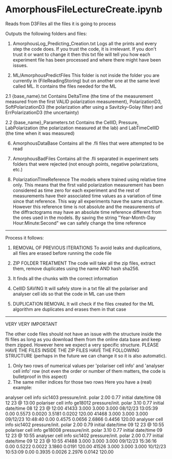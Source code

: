 <h1>AmorphousFileLectureCreate.ipynb</h1>

Reads from D3Files all the files it is going to process

Outputs the following folders and files:

1. AmorphousLog_Predicting_Creation.txt
Logs all the prints and every step the code does. If you trust the code, it is irrelevant. If you don't trust it or want to change it then this txt file will tell you how each experiment file has been processed and where there might have been issues.

2. ML/AmorphousPredictFiles
This folder is not inside the folder you are currently in (FileReadingStoring) but on another one at the same level called ML. It contains the files needed for the ML 

2.1 {base_name}.txt 
Contains DeltaTime (the time of the measurement measured from the first VALID polarization measurement), PolarizationD3, SoftPolarizationD3 (the polarization after using a Savitzky-Golay filter) and ErrPolarizationD3 (the uncertainty)

2.2 {base_name}_Parameters.txt
Contains the CellID, Pressure, LabPolarization (the polarization measured at the lab) and LabTimeCellID (the time when it was measured)


6. AmorphousDataBase
Contains all the .fli files that were attempted to be read


7. AmorphousBadFiles
Contains all the .fli separated in experiment sets folders that were rejected (not enough points, negative polarizations, etc.)

8. PolarizationTImeReference
The models where trained using relative time only. This means that the first valid polarization measurement has been considered as time zero for each experiment and the rest of measurements have their associated time values as a variation of time since that reference. This way all experiments have the same structure. However this reference time is not absolute and the measurements of the diffractograms may have an absolute time reference different from the ones used in the models. By saving the string "Year-Month-Day Hour:Minute:Second" we can safely change the time reference
_________________________________________________________________________________________

Process it follows:

1. REMOVAL OF PREVIOUS ITERATIONS
To avoid leaks and duplications, all files are erased before running the code file

2. ZIP FOLDER TREATMENT
The code will take all the zip files, extract them, remove duplicates using the name AND hash sha256.

3. It finds all the chunks with the correct information
   
    
4. CellID SAVING
It will safely store in a txt file all the polariser and analyser cell ids so that the code in ML can use them

5. DUPLICATION REMOVAL
It will check if the files created for the ML algorithm are duplicates and erases them in that case

________________________________________________________________________________________

VERY VERY IMPORTANT

The other code files should not have an issue with the structure inside the fli files as long as you download them from the online data base and keep them zipped. However here we expect a very specific structure. PLEASE HAVE THE FILES INSIDE THE ZIP FILES HAVE THE FOLLOWING STRUCTURE (perhaps in the future we can change it so it is also automatic).
1. Only two rows of numerical values per 'polariser cell info' and 'analyser cell info' row (not even the order or number of them matters, the code is bulletproof in this aspect)
2. The same miller indices for those two rows
Here you have a (real) example:

analyser cell info sic1403 pressure/init. polar 2.00 0.77 initial date/time 08 12 23 @ 13:00
polariser cell info ge18012 pressure/init. polar 3.10 0.77 initial date/time 08 12 23 @ 12:00
   41433   3.000   3.000   3.000 08/12/23 13:05:39       0.00        0.5573    0.0020    3.5181    0.0202     120.00
   41468   3.000   3.000   3.000 09/12/23 10:48:40       0.00        0.4575    0.0656    2.6866    0.4456     120.00
analyser cell info sic1402 pressure/init. polar 2.00 0.79 initial date/time 09 12 23 @ 10:55
polariser cell info ge18008 pressure/init. polar 3.10 0.77 initial date/time 09 12 23 @ 10:55
analyser cell info sic1402 pressure/init. polar 2.00 0.77 initial date/time 09 12 23 @ 10:55
   41488   3.000   3.000   3.000 09/12/23 15:36:16       0.00        0.5222    0.0022    3.1860    0.0191     120.00
   41526   3.000   3.000   3.000 10/12/23 10:53:09       0.00        0.3935    0.0026    2.2976    0.0142     120.00

